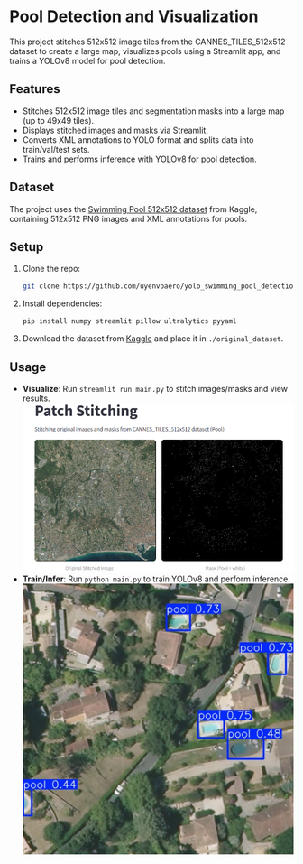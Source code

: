 # Pool Detection and Visualization

This project stitches 512x512 image tiles from the CANNES_TILES_512x512 dataset to create a large map, visualizes pools using a Streamlit app, and trains a YOLOv8 model for pool detection.

## Features
- Stitches 512x512 image tiles and segmentation masks into a large map (up to 49x49 tiles).
- Displays stitched images and masks via Streamlit.
- Converts XML annotations to YOLO format and splits data into train/val/test sets.
- Trains and performs inference with YOLOv8 for pool detection.

## Dataset
The project uses the [Swimming Pool 512x512 dataset](https://www.kaggle.com/datasets/alexj21/swimming-pool-512x512) from Kaggle, containing 512x512 PNG images and XML annotations for pools.

## Setup
1. Clone the repo:
   ```bash
   git clone https://github.com/uyenvoaero/yolo_swimming_pool_detection.git
   ```
2. Install dependencies:
   ```bash
   pip install numpy streamlit pillow ultralytics pyyaml
   ```
3. Download the dataset from [Kaggle](https://www.kaggle.com/datasets/alexj21/swimming-pool-512x512) and place it in `./original_dataset`.

## Usage
- **Visualize**: Run `streamlit run main.py` to stitch images/masks and view results.
  ![Streamlit Interface](https://raw.githubusercontent.com/uyenvoaero/yolo_swimming_pool_detection/main/runs/streamlit.png)
- **Train/Infer**: Run `python main.py` to train YOLOv8 and perform inference.
  ![Sample Inference](https://raw.githubusercontent.com/uyenvoaero/yolo_swimming_pool_detection/main/runs/inference/CANNES_TILES_512x512.118.jpg)
